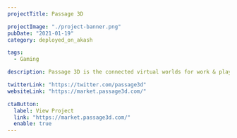 ```yaml
---
projectTitle: Passage 3D

projectImage: "./project-banner.png"
pubDate: "2021-01-19"
category: deployed_on_akash

tags:
  - Gaming

description: Passage 3D is the connected virtual worlds for work & play. <br/> <br/>

twitterLink: "https://twitter.com/passage3d"
websiteLink: "https://market.passage3d.com/"

ctaButton:
  label: View Project
  link: "https://market.passage3d.com/"
  enable: true
---
```

